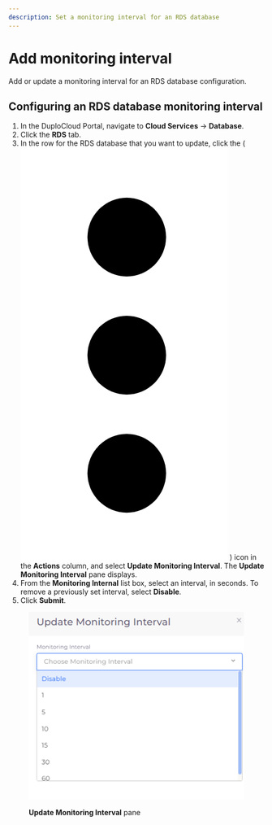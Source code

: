 ```yaml
---
description: Set a monitoring interval for an RDS database
---
```


# Add monitoring interval

Add or update a monitoring interval for an RDS database configuration.

## Configuring an RDS database monitoring interval

1. In the DuploCloud Portal, navigate to **Cloud Services** -> **Database**.
2. Click the **RDS** tab.
3. In the row for the RDS database that you want to update, click the ( <img src="../../../../.gitbook/assets/Kabab_three_Vertical_dots (1) (2).png" alt="" data-size="line"> ) icon in the **Actions** column, and select **Update Monitoring Interval**. The **Update Monitoring Interval** pane displays.
4. From the **Monitoring Internal** list box, select an interval, in seconds. To remove a previously set interval, select **Disable**.
5. Click **Submit**.

<div align="left">

<figure><img src="../../../../.gitbook/assets/mon1.png" alt=""><figcaption><p><strong>Update Monitoring Interval</strong> pane</p></figcaption></figure>

</div>
